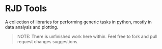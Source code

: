 # RJD Tools

A collection of libraries for performing generic tasks in python, mostly in data analysis and plotting. 

>NOTE: There is unfinished work here within. Feel free to fork and pull request changes suggestions.
